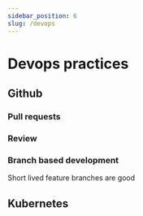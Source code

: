 ```yaml
---
sidebar_position: 6
slug: /devops
---
```


# Devops practices


## Github

### Pull requests
### Review
### Branch based development
Short lived feature branches are good

## Kubernetes

